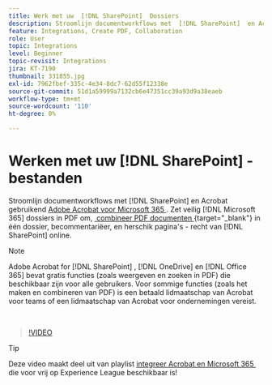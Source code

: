 ```yaml
---
title: Werk met uw  [!DNL SharePoint]  Dossiers
description: Stroomlijn documentworkflows met  [!DNL SharePoint]  en Acrobat gebruikend Adobe Acrobat voor  [!DNL Microsoft 365]
feature: Integrations, Create PDF, Collaboration
role: User
topic: Integrations
level: Beginner
topic-revisit: Integrations
jira: KT-7190
thumbnail: 331855.jpg
exl-id: 7962fbef-335c-4e34-8dc7-62d55f12338e
source-git-commit: 51d1a59999a7132cb6e47351cc39a93d9a38eaeb
workflow-type: tm+mt
source-wordcount: '110'
ht-degree: 0%

---
```


# Werken met uw [!DNL SharePoint] -bestanden

Stroomlijn documentworkflows met [!DNL SharePoint] en Acrobat gebruikend [&#x200B; Adobe Acrobat voor Microsoft 365 &#x200B;](https://appsource.microsoft.com/en-us/product/web-apps/adobeinc.adobe-document-cloud-pdf?tab=Overview). Zet veilig [!DNL Microsoft 365] dossiers in PDF om, [&#x200B; combineer PDF documenten &#x200B;](https://www.adobe.com/acrobat/online/merge-pdf.html){target="_blank"}  in één dossier, becommentariëer, en herschik pagina&#39;s - recht van [!DNL SharePoint] online.

>[!NOTE]
>
>Adobe Acrobat for [!DNL SharePoint] , [!DNL OneDrive] en [!DNL Office 365] bevat gratis functies (zoals weergeven en zoeken in PDF) die beschikbaar zijn voor alle gebruikers. Voor sommige functies (zoals het maken en combineren van PDF) is een betaald lidmaatschap van Acrobat voor teams of een lidmaatschap van Acrobat voor ondernemingen vereist.

<br>

>[!VIDEO](https://video.tv.adobe.com/v/331855?quality=12&learn=on&hidetitle=true)

>[!TIP]
>
>Deze video maakt deel uit van playlist [&#x200B; integreer Acrobat en Microsoft 365 &#x200B;](https://experienceleague.adobe.com/nl/playlists/acrobat-integrate-microsoft-365) die voor vrij op Experience League beschikbaar is!
